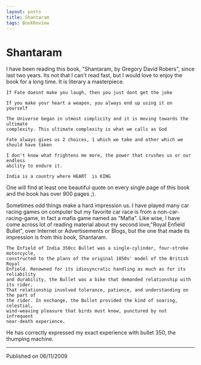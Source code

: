 ```yaml
---
layout: posts
title: Shantaram
tags: BookReview
---
```


# Shantaram

I have been reading this book, "Shantaram, by Gregory David Robers", since last
two years. Its not that I can't read fast, but I would love to enjoy the book
for a long time. It is literary a masterpiece.

```
If Fate doesnt make you laugh, then you just dont get the joke
```

```
If you make your heart a weapon, you always end up using it on yourself
```

```
The Universe began in utmost simplicity and it is moving towards the ultimate
complexity. This ultimate complexity is what we calls as God
```

```
Fate always gives us 2 choices, 1 which we take and other which we should have taken
```

```
I don't know what frightens me more, the power that crushes us or our endless
ability to endure it.
```

```
India is a country where HEART  is KING
```

One will find at least one beautiful quote on every single page of this book and
the book has over 900 pages ;).

Sometimes odd things make a hard impression us. I have played many car racing
games on computer but my favorite car race is from a non-car-racing-game, in
fact a mafia game named as "Mafia". Like wise, I have come across lot of reading
material about my second love,"Royal Enfield Bullet", over Internet or
Advertisements or Blogs, but the one that made its impression is from this book,
Shantaram.

```
The Enfield of India 350cc Bullet was a single-cylinder, four-stroke motorcycle,
constructed to the plans of the original 1050s' model of the British Royal
Enfield. Renowned for its idiosyncratic handling as much as for its reliability
and durability, the Bullet was a bike that demanded relationship with its rider.
That relationship involved tolerance, patience, and understanding on the part of
the rider. In exchange, the Bullet provided the kind of soaring, celestial,
wind-weaving pleasure that birds must know, punctured by not infrequent
near-death experience.
```
He has correctly expressed my exact experience with bullet 350, the thumping
machine.

---
Published on 06/11/2009
